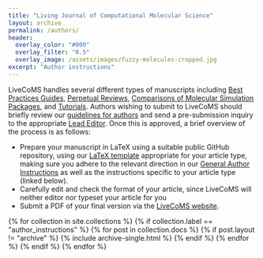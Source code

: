 ```yaml
---
title: "Living Journal of Computational Molecular Science"
layout: archive
permalink: /authors/
header:
  overlay_color: "#000"
  overlay_filter: "0.5"
  overlay_image: /assets/images/fuzzy-molecules-cropped.jpg
excerpt: "Author instructions"
---
```


LiveCoMS handles several different types of manuscripts including [Best Practices Guides](https://livecomsjournal.github.io/authors/best_practices/), [Perpetual Reviews](https://livecomsjournal.github.io/authors/perpetual_reviews/), [Comparisons of Molecular Simulation Packages](https://livecomsjournal.github.io/authors/compare_simulations/), and [Tutorials](https://livecomsjournal.github.io/authors/tutorials/).
Authors wishing to submit to LiveCoMS should briefly review our [guidelines for authors](https://livecomsjournal.github.io/authors/policies/) and send a pre-submission inquiry to the appropriate [Lead Editor](http://www.livecomsjournal.org/editorial-board).
Once this is approved, a brief overview of the process is as follows:
- Prepare your manuscript in LaTeX using a suitable public GitHub repository, using our [LaTeX template](https://github.com/livecomsjournal/article_templates) appropriate for your article type, making sure you adhere to the relevant direction in our [General Author Instructions](https://livecomsjournal.github.io/authors/policies/) as well as the instructions specific to your article type (linked below).
- Carefully edit and check the format of your article, since LiveCoMS will neither editor nor typeset your article for you
- Submit a PDF of your final version via the [LiveCoMS website](livecomsjournal.org).

{% for collection in site.collections %}
  {% if collection.label == "author_instructions" %}
    {% for post in collection.docs %}
	  {% if post.layout != "archive" %}
        {% include archive-single.html %}
	  {% endif %}
    {% endfor %}
  {% endif %}
{% endfor %}
